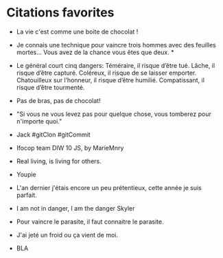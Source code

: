 ﻿# Citations favorites

* La vie c'est comme une boite de chocolat !
* Je connais une technique pour vaincre trois hommes avec des feuilles mortes... Vous avez de la chance vous êtes que deux. *
* Le général court cinq dangers: Téméraire, il risque d’être tué. Lâche, il risque d’être capturé. Coléreux, il risque de se laisser emporter. Chatouilleux sur     l’honneur, il risque d’être humilié. Compatissant, il risque d’être tourmenté. 
* Pas de bras, pas de chocolat!

* "Si vous ne vous levez pas pour quelque chose, vous tomberez pour n'importe quoi." 



* Jack #gitClon #gitCommit


* Ifocop team DIW 10 JS, by MarieMnry
* Real living, is living for others.
* Youpie


* L'an dernier j'étais encore un peu prétentieux, cette année je suis parfait.
* I am not in danger, I am the danger Skyler
* Pour vaincre le parasite, il faut connaitre le parasite.

* J'ai jeté un froid ou ça vient de moi.
* BLA



